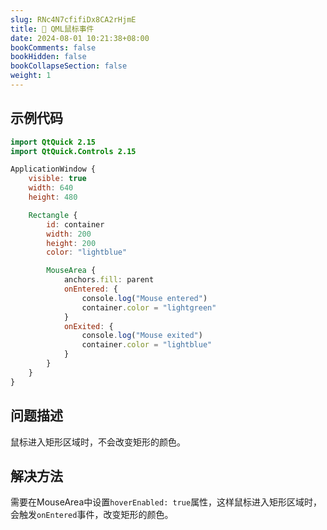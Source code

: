 ```yaml
---
slug: RNc4N7cfifiDx8CA2rHjmE
title: 📝 QML鼠标事件
date: 2024-08-01 10:21:38+08:00
bookComments: false
bookHidden: false
bookCollapseSection: false
weight: 1
---
```



## 示例代码

```qml
import QtQuick 2.15
import QtQuick.Controls 2.15

ApplicationWindow {
    visible: true
    width: 640
    height: 480

    Rectangle {
        id: container
        width: 200
        height: 200
        color: "lightblue"

        MouseArea {
            anchors.fill: parent
            onEntered: {
                console.log("Mouse entered")
                container.color = "lightgreen"
            }
            onExited: {
                console.log("Mouse exited")
                container.color = "lightblue"
            }
        }
    }
}
```

## 问题描述
  鼠标进入矩形区域时，不会改变矩形的颜色。

## 解决方法
  需要在MouseArea中设置`hoverEnabled: true`属性，这样鼠标进入矩形区域时，会触发`onEntered`事件，改变矩形的颜色。